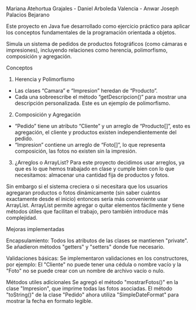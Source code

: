 Mariana Atehortua Grajales - Daniel Arboleda Valencia - Anwar Joseph Palacios Bejarano

Este proyecto en Java fue desarrollado como ejercicio práctico para aplicar los conceptos fundamentales de la programación orientada a objetos.

Simula un sistema de pedidos de productos fotográficos (como cámaras e impresiones), incluyendo relaciones como herencia, polimorfismo, composición y agregación.

Conceptos 

1. Herencia y Polimorfismo
- Las clases “Camara” e “Impresion” heredan de “Producto”.
- Cada una sobreescribe el método “getDescripcion()” para mostrar una descripción personalizada. Este es un ejemplo de polimorfismo.

2. Composición y Agregación
- “Pedido” tiene un atributo “Cliente” y un arreglo de “Producto[]”, esto es agregación, el cliente y productos existen independientemente del pedido.
- “Impresion” contiene un arreglo de “Foto[]”, lo que representa composición, las fotos no existen sin la impresión.

3. ¿Arreglos o ArrayList?
Para este proyecto decidimos usar arreglos, ya que es lo que hemos trabajado en clase y cumple bien con lo que necesitamos: almacenar una cantidad fija de productos y fotos.

Sin embargo si el sistema creciera o si necesitara que los usuarios agregaran productos o fotos dinámicamente (sin saber cuántos exactamente desde el inicio) entonces sería más conveniente usar ArrayList. ArrayList permite agregar o quitar elementos fácilmente y tiene métodos útiles que facilitan el trabajo, pero también introduce más complejidad.

Mejoras implementadas

Encapsulamiento: Todos los atributos de las clases se mantienen "private". Se añadieron métodos "getters" y "setters" donde fue necesario.

Validaciones básicas: Se implementaron validaciones en los constructores, por ejemplo: El "Cliente" no puede tener una cédula o nombre vacío y la "Foto" no se puede crear con un nombre de archivo vacío o nulo.

Métodos utiles adicionales
Se agregó el método "mostrarFotos()" en la clase "Impresion", que imprime todas las fotos asociadas.
El método "toString()" de la clase "Pedido" ahora utiliza "SimpleDateFormat" para mostrar la fecha en formato legible.